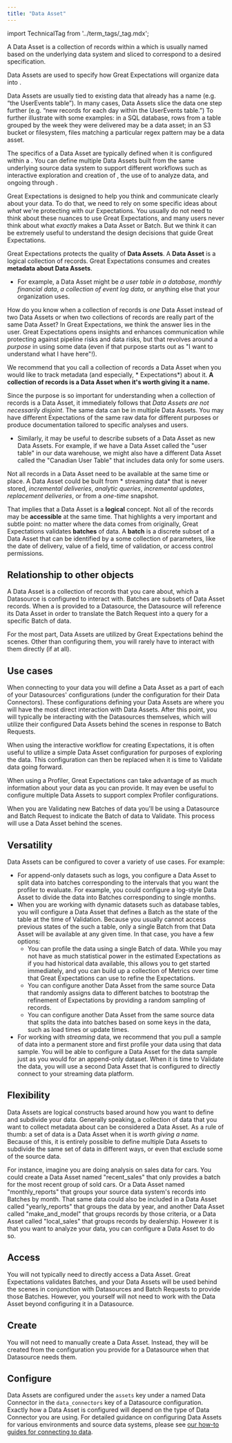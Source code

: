 ```yaml
---
title: "Data Asset"
---
```


import TechnicalTag from '../term_tags/_tag.mdx';

A Data Asset is a collection of records within a <TechnicalTag relative="../" tag="datasource" text="Datasource" /> which is usually named based on the underlying data system and sliced to correspond to a desired specification.

Data Assets are used to specify how Great Expectations will organize data into <TechnicalTag relative="../" tag="batch" text="Batches" />.

Data Assets are usually tied to existing data that already has a name (e.g. “the UserEvents table”). In many cases, Data Assets slice the data one step further (e.g. “new records for each day within the UserEvents table.”) To further illustrate with some examples: in a SQL database, rows from a table grouped by the week they were delivered may be a data asset; in an S3 bucket or filesystem, files matching a particular regex pattern may be a data asset. 

The specifics of a Data Asset are typically defined when it is configured within a <TechnicalTag relative="../" tag="datasource" text="Datasource's" /> <TechnicalTag relative="../" tag="data_connector" text="Data Connector" />. You can define multiple Data Assets built from the same underlying source data system to support different workflows such as interactive exploration and creation of <TechnicalTag relative="../" tag="expectation" text="Expectations" />, the use of <TechnicalTag relative="../" tag="profiler" text="Profilers" /> to analyze data, and ongoing <TechnicalTag relative="../" tag="validation" text="Validation" /> through <TechnicalTag relative="../" tag="checkpoint" text="Checkpoints" />.

Great Expectations is designed to help you think and communicate clearly about your data. To do that, we need to rely on some specific ideas about *what* we're protecting with our Expectations. You usually do not need to think about these nuances to use Great Expectations, and many users never think about what *exactly* makes a Data Asset or Batch. But we think it can be extremely useful to understand the design decisions that guide Great Expectations.

Great Expectations protects the quality of **Data Assets**. A **Data Asset** is a logical collection of records. Great Expectations
consumes and creates **metadata about Data Assets**.

- For example, a Data Asset might be *a user table in a database*, *monthly financial data*, *a collection of event log
  data*, or anything else that your organization uses.

How do you know when a collection of records is *one* Data Asset instead of two Data Assets or when two collections of
records are really part of the same Data Asset? In Great Expectations, we think the answer lies in the user. Great
Expectations opens insights and enhances communication while protecting against pipeline risks and data risks, but that
revolves around a *purpose* in using some data (even if that purpose starts out as "I want to understand what I have
here"!).

We recommend that you call a collection of records a Data Asset when you would like to track metadata (and especially, *
Expectations*) about it. **A collection of records is a Data Asset when it's worth giving it a name.**

Since the purpose is so important for understanding when a collection of records is a Data Asset, it immediately follows
that *Data Assets are not necessarily disjoint*. The same data can be in multiple Data Assets. You may have different
Expectations of the same raw data for different purposes or produce documentation tailored to specific analyses and
users.

- Similarly, it may be useful to describe subsets of a Data Asset as new Data Assets. For example, if we have a Data Asset
  called the "user table" in our data warehouse, we might also have a different Data Asset called the "Canadian User
  Table" that includes data only for some users.

Not all records in a Data Asset need to be available at the same time or place. A Data Asset could be built from *
streaming data* that is never stored, *incremental deliveries*, *analytic queries*, *incremental updates*, *replacement
deliveries*, or from a *one-time* snapshot.

That implies that a Data Asset is a **logical** concept. Not all of the records may be **accessible** at the same time.
That highlights a very important and subtle point: no matter where the data comes from originally, Great Expectations
validates **batches** of data. A **batch** is a discrete subset of a Data Asset that can be identified by a some
collection of parameters, like the date of delivery, value of a field, time of validation, or access control
permissions.

## Relationship to other objects

A Data Asset is a collection of records that you care about, which a Datasource is configured to interact with.  Batches are subsets of Data Asset records.  When a <TechnicalTag relative="../" tag="batch_request" text="Batch Request" /> is provided to a Datasource, the Datasource will reference its Data Asset in order to translate the Batch Request into a query for a specific Batch of data.

For the most part, Data Assets are utilized by Great Expectations behind the scenes.  Other than configuring them, you will rarely have to interact with them directly (if at all).

## Use cases

When connecting to your data you will define a Data Asset as a part of each of your Datasources' configurations (under the configuration for their Data Connectors).  These configurations defining your Data Assets are where you will have the most direct interaction with Data Assets.  After this point, you will typically be interacting with the Datasources themselves, which will utilize their configured Data Assets behind the scenes in response to Batch Requests.

When using the interactive workflow for creating Expectations, it is often useful to utilize a simple Data Asset configuration for purposes of exploring the data.  This configuration can then be replaced when it is time to Validate data going forward.

When using a Profiler, Great Expectations can take advantage of as much information about your data as you can provide.  It may even be useful to configure multiple Data Assets to support complex Profiler configurations.

When you are Validating new Batches of data you'll be using a Datasource and Batch Request to indicate the Batch of data to Validate.  This process will use a Data Asset behind the scenes.

## Versatility

Data Assets can be configured to cover a variety of use cases.  For example:

- For append-only datasets such as logs, you configure a Data Asset to split data into batches corresponding to the intervals that you want the profiler to evaluate. For example, you could configure a log-style Data Asset to divide the data into Batches corresponding to single months.
- When you are working with dynamic datasets such as database tables, you will configure a Data Asset that defines a Batch as the state of the table at the time of Validation. Because you usually cannot access previous states of the such a table, only a single Batch from that Data Asset will be available at any given time. In that case, you have a few options:
    - You can profile the data using a single Batch of data.  While you may not have as much statistical power in the estimated Expectations as if you had historical data available, this allows you to get started immediately, and you can build up a collection of Metrics over time that Great Expectations can use to refine the Expectations.
    - You can configure another Data Asset from the same source Data that randomly assigns data to different batches to bootstrap the refinement of Expectations by providing a random sampling of records.
    - You can configure another Data Asset from the same source data that splits the data into batches based on some keys in the data, such as load times or update times.
- For working with *streaming* data, we recommend that you pull a sample of data into a permanent store and first profile your data using that data sample.  You will be able to configure a Data Asset for the data sample just as you would for an append-only dataset.  When it is time to Validate the data, you will use a second Data Asset that is configured to directly connect to your streaming data platform.

## Flexibility

Data Assets are logical constructs based around how you want to define and subdivide your data.  Generally speaking, a collection of data that you want to collect metadata about can be considered a Data Asset.  As a rule of thumb: a set of data is a Data Asset when it is *worth giving a name.*  Because of this, it is entirely possible to define multiple Data Assets to subdivide the same set of data in different ways, or even that exclude some of the source data.

For instance, imagine you are doing analysis on sales data for cars.  You could create a Data Asset named "recent_sales" that only provides a batch for the most recent group of sold cars.  Or a Data Asset named "monthly_reports" that groups your source data system's records into Batches by month.  That same data could also be included in a Data Asset called "yearly_reports" that groups the data by year, and another Data Asset called "make_and_model" that groups records by those criteria, or a Data Asset called "local_sales" that groups records by dealership.  However it is that you want to analyze your data, you can configure a Data Asset to do so.

## Access

You will not typically need to directly access a Data Asset.  Great Expectations validates Batches, and your Data Assets will be used behind the scenes in conjunction with Datasources and Batch Requests to provide those Batches.  However, you yourself will not need to work with the Data Asset beyond configuring it in a Datasource.

## Create

You will not need to manually create a Data Asset.  Instead, they will be created from the configuration you provide for a Datasource when that Datasource needs them.

## Configure

Data Assets are configured under the `assets` key under a named Data Connector in the `data_connectors` key of a Datasource configuration.  Exactly how a Data Asset is configured will depend on the type of Data Connector you are using.  For detailed guidance on configuring Data Assets for various environments and source data systems, please see [our how-to guides for connecting to data](../guides/connecting_to_your_data/index.md).
